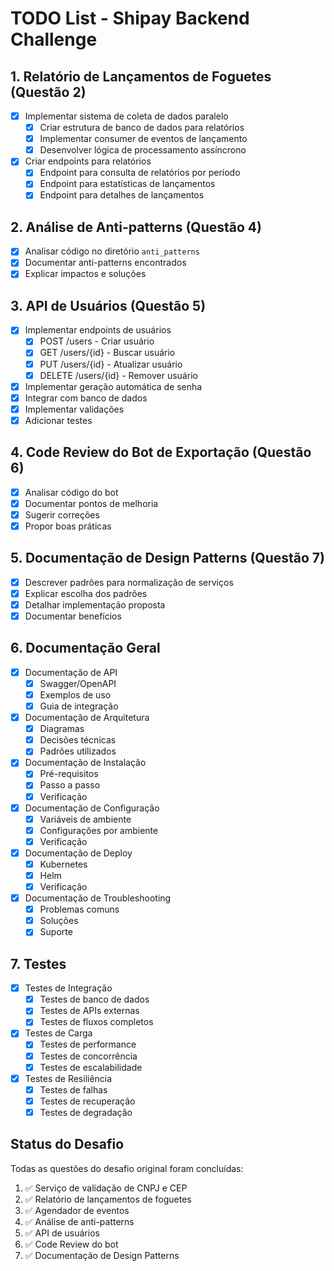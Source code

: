# TODO List - Shipay Backend Challenge

## 1. Relatório de Lançamentos de Foguetes (Questão 2)
- [x] Implementar sistema de coleta de dados paralelo
  - [x] Criar estrutura de banco de dados para relatórios
  - [x] Implementar consumer de eventos de lançamento
  - [x] Desenvolver lógica de processamento assíncrono
- [x] Criar endpoints para relatórios
  - [x] Endpoint para consulta de relatórios por período
  - [x] Endpoint para estatísticas de lançamentos
  - [x] Endpoint para detalhes de lançamentos

## 2. Análise de Anti-patterns (Questão 4)
- [x] Analisar código no diretório `anti_patterns`
- [x] Documentar anti-patterns encontrados
- [x] Explicar impactos e soluções

## 3. API de Usuários (Questão 5)
- [x] Implementar endpoints de usuários
  - [x] POST /users - Criar usuário
  - [x] GET /users/{id} - Buscar usuário
  - [x] PUT /users/{id} - Atualizar usuário
  - [x] DELETE /users/{id} - Remover usuário
- [x] Implementar geração automática de senha
- [x] Integrar com banco de dados
- [x] Implementar validações
- [x] Adicionar testes

## 4. Code Review do Bot de Exportação (Questão 6)
- [x] Analisar código do bot
- [x] Documentar pontos de melhoria
- [x] Sugerir correções
- [x] Propor boas práticas

## 5. Documentação de Design Patterns (Questão 7)
- [x] Descrever padrões para normalização de serviços
- [x] Explicar escolha dos padrões
- [x] Detalhar implementação proposta
- [x] Documentar benefícios

## 6. Documentação Geral
- [x] Documentação de API
  - [x] Swagger/OpenAPI
  - [x] Exemplos de uso
  - [x] Guia de integração
- [x] Documentação de Arquitetura
  - [x] Diagramas
  - [x] Decisões técnicas
  - [x] Padrões utilizados
- [x] Documentação de Instalação
  - [x] Pré-requisitos
  - [x] Passo a passo
  - [x] Verificação
- [x] Documentação de Configuração
  - [x] Variáveis de ambiente
  - [x] Configurações por ambiente
  - [x] Verificação
- [x] Documentação de Deploy
  - [x] Kubernetes
  - [x] Helm
  - [x] Verificação
- [x] Documentação de Troubleshooting
  - [x] Problemas comuns
  - [x] Soluções
  - [x] Suporte

## 7. Testes
- [x] Testes de Integração
  - [x] Testes de banco de dados
  - [x] Testes de APIs externas
  - [x] Testes de fluxos completos
- [x] Testes de Carga
  - [x] Testes de performance
  - [x] Testes de concorrência
  - [x] Testes de escalabilidade
- [x] Testes de Resiliência
  - [x] Testes de falhas
  - [x] Testes de recuperação
  - [x] Testes de degradação

## Status do Desafio
Todas as questões do desafio original foram concluídas:
1. ✅ Serviço de validação de CNPJ e CEP
2. ✅ Relatório de lançamentos de foguetes
3. ✅ Agendador de eventos
4. ✅ Análise de anti-patterns
5. ✅ API de usuários
6. ✅ Code Review do bot
7. ✅ Documentação de Design Patterns